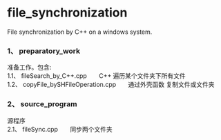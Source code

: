 # file_synchronization
File synchronization by C++ on a windows system.
### 1、 preparatory_work
准备工作。包含:  
1.1、 fileSearch_by_C++.cpp　　C++ 遍历某个文件夹下所有文件  
1.2、 copyFile_bySHFileOperation.cpp　　通过外壳函数 复制文件或文件夹  
  
### 2、 source_program  
源程序  
2.1、 fileSync.cpp　　同步两个文件夹
